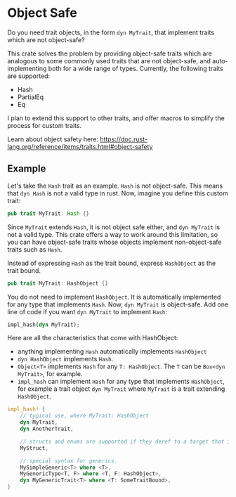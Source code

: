 # Object Safe

Do you need trait objects, in the form `dyn MyTrait`, that implement traits which are not object-safe?

This crate solves the problem by providing object-safe traits which are analogous to some commonly used traits that are not object-safe, and auto-implementing both for a wide range of types. Currently, the following traits are supported:
- Hash
- PartialEq
- Eq

I plan to extend this support to other traits, and offer macros to simplify the process for custom traits.

Learn about object safety here: https://doc.rust-lang.org/reference/items/traits.html#object-safety

## Example

Let's take the `Hash` trait as an example. `Hash` is not object-safe. This means that `dyn Hash` is not a valid type in rust. Now, imagine you define this custom trait:
```rust
pub trait MyTrait: Hash {}
```
Since `MyTrait` extends `Hash`, it is not object safe either, and `dyn MyTrait` is not a valid type. This crate offers a way to work around this limitation, so you can have object-safe traits whose objects implement non-object-safe traits such as `Hash`.

Instead of expressing `Hash` as the trait bound, express `HashObject` as the trait bound.
```rust
pub trait MyTrait: HashObject {}
```

You do not need to implement `HashObject`. It is automatically implemented for any type that implements `Hash`. Now, `dyn MyTrait` is object-safe. Add one line of code if you want `dyn MyTrait` to implement `Hash`:

```rust
impl_hash(dyn MyTrait);
```

Here are all the characteristics that come with HashObject:
- anything implementing `Hash` automatically implements `HashObject`
- `dyn HashObject` implements `Hash`.
- `Object<T>` implements `Hash` for any `T: HashObject`. The `T` can be `Box<dyn MyTrait>`, for example.
- `impl_hash` can implement `Hash` for any type that implements `HashObject`, for example a trait object `dyn MyTrait` where `MyTrait` is a trait extending `HashObject`.

```rust
impl_hash! {
    // typical use, where MyTrait: HashObject
    dyn MyTrait,
    dyn AnotherTrait,

    // structs and enums are supported if they deref to a target that implements HashObject or Hash.
    MyStruct,

    // special syntax for generics.
    MySimpleGeneric<T> where <T>,
    MyGenericType<T, F> where <T, F: HashObject>,
    dyn MyGenericTrait<T> where <T: SomeTraitBound>,
}
```
